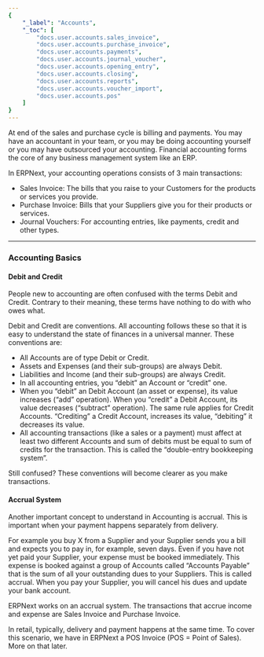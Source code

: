 ```yaml
---
{
	"_label": "Accounts",
	"_toc": [
		"docs.user.accounts.sales_invoice",
		"docs.user.accounts.purchase_invoice",
		"docs.user.accounts.payments",
		"docs.user.accounts.journal_voucher",
		"docs.user.accounts.opening_entry",
		"docs.user.accounts.closing",
		"docs.user.accounts.reports",
		"docs.user.accounts.voucher_import",
		"docs.user.accounts.pos"
	]
}
---
```



At end of the sales and purchase cycle is billing and payments. You may have an accountant in your team, or you may be doing accounting yourself or you may have outsourced your accounting. Financial accounting forms the core of any business management system like an ERP.

In ERPNext, your accounting operations consists of 3 main transactions:

- Sales Invoice: The bills that you raise to your Customers for the products or services you provide. 
- Purchase Invoice: Bills that your Suppliers give you for their products or services. 
- Journal Vouchers: For accounting entries, like payments, credit and other types.

---

### Accounting Basics

#### Debit and Credit

People new to accounting are often confused with the terms Debit and Credit. Contrary to their meaning, these terms have nothing to do with who owes what. 

Debit and Credit are conventions. All accounting follows these so that it is easy to understand the state of finances in a universal manner. These conventions are:

- All Accounts are of type Debit or Credit.
- Assets and Expenses (and their sub-groups) are always Debit.
- Liabilities and Income (and their sub-groups) are always Credit.
- In all accounting entries, you “debit” an Account or “credit” one.
- When you “debit” an Debit Account (an asset or expense), its value increases (“add” operation). When you “credit” a Debit Account, its value decreases (“subtract” operation). The same rule applies for Credit Accounts. “Crediting” a Credit Account, increases its value, “debiting” it decreases its value.
- All accounting transactions (like a sales or a payment) must affect at least two different Accounts and sum of debits must be equal to sum of credits for the transaction. This is called the “double-entry bookkeeping system”.

Still confused? These conventions will become clearer as you make transactions.

#### Accrual System

Another important concept to understand in Accounting is accrual. This is important when your payment happens separately from delivery. 

For example you buy X from a Supplier and your Supplier sends you a bill and expects you to pay in, for example, seven days. Even if you have not yet paid your Supplier, your expense must be booked immediately. This expense is booked against a group of Accounts called “Accounts Payable” that is the sum of all your outstanding dues to your Suppliers. This is called accrual. When you pay your Supplier, you will cancel his dues and update your bank account.

ERPNext works on an accrual system. The transactions that accrue income and expense are Sales Invoice and Purchase Invoice.

In retail, typically, delivery and payment happens at the same time. To cover this scenario, we have in ERPNext a POS Invoice (POS = Point of Sales). More on that later.

